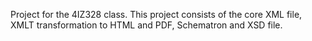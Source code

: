 Project for the 4IZ328 class.
This project consists of the core XML file, XMLT transformation to HTML and PDF, Schematron and XSD file.

